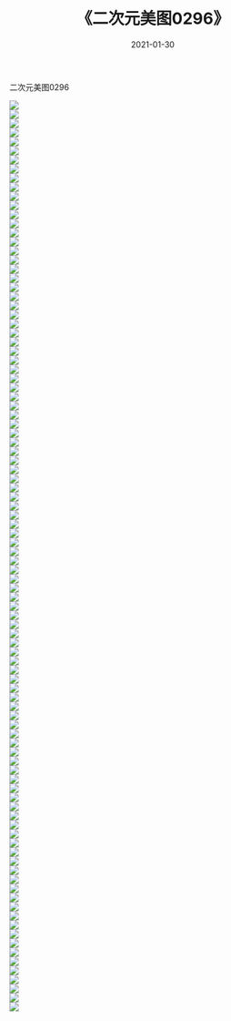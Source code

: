 ﻿---
layout: post
title:  《二次元美图0296》
date:   2021-01-30
img: http://imgx.orgx.ga/二次元/2021/二次元美图0296/000.jpg
categories: [美女, 清纯, 唯美]
---

二次元美图0296

 ![](http://imgx.orgx.ga/二次元/2021/二次元美图0296/001.jpg) <br>![](http://imgx.orgx.ga/二次元/2021/二次元美图0296/002.jpg) <br>![](http://imgx.orgx.ga/二次元/2021/二次元美图0296/003.jpg) <br>![](http://imgx.orgx.ga/二次元/2021/二次元美图0296/004.jpg) <br>![](http://imgx.orgx.ga/二次元/2021/二次元美图0296/005.jpg) <br>![](http://imgx.orgx.ga/二次元/2021/二次元美图0296/006.jpg) <br>![](http://imgx.orgx.ga/二次元/2021/二次元美图0296/007.jpg) <br>![](http://imgx.orgx.ga/二次元/2021/二次元美图0296/008.jpg) <br>![](http://imgx.orgx.ga/二次元/2021/二次元美图0296/009.jpg) <br>![](http://imgx.orgx.ga/二次元/2021/二次元美图0296/010.jpg) <br>![](http://imgx.orgx.ga/二次元/2021/二次元美图0296/011.jpg) <br>![](http://imgx.orgx.ga/二次元/2021/二次元美图0296/012.jpg) <br>![](http://imgx.orgx.ga/二次元/2021/二次元美图0296/013.jpg) <br>![](http://imgx.orgx.ga/二次元/2021/二次元美图0296/014.jpg) <br>![](http://imgx.orgx.ga/二次元/2021/二次元美图0296/015.jpg) <br>![](http://imgx.orgx.ga/二次元/2021/二次元美图0296/016.jpg) <br>![](http://imgx.orgx.ga/二次元/2021/二次元美图0296/017.jpg) <br>![](http://imgx.orgx.ga/二次元/2021/二次元美图0296/018.jpg) <br>![](http://imgx.orgx.ga/二次元/2021/二次元美图0296/019.jpg) <br>![](http://imgx.orgx.ga/二次元/2021/二次元美图0296/020.jpg) <br>![](http://imgx.orgx.ga/二次元/2021/二次元美图0296/021.jpg) <br>![](http://imgx.orgx.ga/二次元/2021/二次元美图0296/022.jpg) <br>![](http://imgx.orgx.ga/二次元/2021/二次元美图0296/023.jpg) <br>![](http://imgx.orgx.ga/二次元/2021/二次元美图0296/024.jpg) <br>![](http://imgx.orgx.ga/二次元/2021/二次元美图0296/025.jpg) <br>![](http://imgx.orgx.ga/二次元/2021/二次元美图0296/026.jpg) <br>![](http://imgx.orgx.ga/二次元/2021/二次元美图0296/027.jpg) <br>![](http://imgx.orgx.ga/二次元/2021/二次元美图0296/028.jpg) <br>![](http://imgx.orgx.ga/二次元/2021/二次元美图0296/029.jpg) <br>![](http://imgx.orgx.ga/二次元/2021/二次元美图0296/030.jpg) <br>![](http://imgx.orgx.ga/二次元/2021/二次元美图0296/031.jpg) <br>![](http://imgx.orgx.ga/二次元/2021/二次元美图0296/032.jpg) <br>![](http://imgx.orgx.ga/二次元/2021/二次元美图0296/033.jpg) <br>![](http://imgx.orgx.ga/二次元/2021/二次元美图0296/034.jpg) <br>![](http://imgx.orgx.ga/二次元/2021/二次元美图0296/035.jpg) <br>![](http://imgx.orgx.ga/二次元/2021/二次元美图0296/036.jpg) <br>![](http://imgx.orgx.ga/二次元/2021/二次元美图0296/037.jpg) <br>![](http://imgx.orgx.ga/二次元/2021/二次元美图0296/038.jpg) <br>![](http://imgx.orgx.ga/二次元/2021/二次元美图0296/039.jpg) <br>![](http://imgx.orgx.ga/二次元/2021/二次元美图0296/040.jpg) <br>![](http://imgx.orgx.ga/二次元/2021/二次元美图0296/041.jpg) <br>![](http://imgx.orgx.ga/二次元/2021/二次元美图0296/042.jpg) <br>![](http://imgx.orgx.ga/二次元/2021/二次元美图0296/043.jpg) <br>![](http://imgx.orgx.ga/二次元/2021/二次元美图0296/044.jpg) <br>![](http://imgx.orgx.ga/二次元/2021/二次元美图0296/045.jpg) <br>![](http://imgx.orgx.ga/二次元/2021/二次元美图0296/046.jpg) <br>![](http://imgx.orgx.ga/二次元/2021/二次元美图0296/047.jpg) <br>![](http://imgx.orgx.ga/二次元/2021/二次元美图0296/048.jpg) <br>![](http://imgx.orgx.ga/二次元/2021/二次元美图0296/049.jpg) <br>![](http://imgx.orgx.ga/二次元/2021/二次元美图0296/050.jpg) <br>![](http://imgx.orgx.ga/二次元/2021/二次元美图0296/051.jpg) <br>![](http://imgx.orgx.ga/二次元/2021/二次元美图0296/052.jpg) <br>![](http://imgx.orgx.ga/二次元/2021/二次元美图0296/053.jpg) <br>![](http://imgx.orgx.ga/二次元/2021/二次元美图0296/054.jpg) <br>![](http://imgx.orgx.ga/二次元/2021/二次元美图0296/055.jpg) <br>![](http://imgx.orgx.ga/二次元/2021/二次元美图0296/056.jpg) <br>![](http://imgx.orgx.ga/二次元/2021/二次元美图0296/057.jpg) <br>![](http://imgx.orgx.ga/二次元/2021/二次元美图0296/058.jpg) <br>![](http://imgx.orgx.ga/二次元/2021/二次元美图0296/059.jpg) <br>![](http://imgx.orgx.ga/二次元/2021/二次元美图0296/060.jpg) <br>![](http://imgx.orgx.ga/二次元/2021/二次元美图0296/061.jpg) <br>![](http://imgx.orgx.ga/二次元/2021/二次元美图0296/062.jpg) <br>![](http://imgx.orgx.ga/二次元/2021/二次元美图0296/063.jpg) <br>![](http://imgx.orgx.ga/二次元/2021/二次元美图0296/064.jpg) <br>![](http://imgx.orgx.ga/二次元/2021/二次元美图0296/065.jpg) <br>![](http://imgx.orgx.ga/二次元/2021/二次元美图0296/066.jpg) <br>![](http://imgx.orgx.ga/二次元/2021/二次元美图0296/067.jpg) <br>![](http://imgx.orgx.ga/二次元/2021/二次元美图0296/068.jpg) <br>![](http://imgx.orgx.ga/二次元/2021/二次元美图0296/069.jpg) <br>![](http://imgx.orgx.ga/二次元/2021/二次元美图0296/070.jpg) <br>![](http://imgx.orgx.ga/二次元/2021/二次元美图0296/071.jpg) <br>![](http://imgx.orgx.ga/二次元/2021/二次元美图0296/072.jpg) <br>![](http://imgx.orgx.ga/二次元/2021/二次元美图0296/073.jpg) <br>![](http://imgx.orgx.ga/二次元/2021/二次元美图0296/074.jpg) <br>![](http://imgx.orgx.ga/二次元/2021/二次元美图0296/075.jpg) <br>![](http://imgx.orgx.ga/二次元/2021/二次元美图0296/076.jpg) <br>![](http://imgx.orgx.ga/二次元/2021/二次元美图0296/077.jpg) <br>![](http://imgx.orgx.ga/二次元/2021/二次元美图0296/078.jpg) <br>![](http://imgx.orgx.ga/二次元/2021/二次元美图0296/079.jpg) <br>![](http://imgx.orgx.ga/二次元/2021/二次元美图0296/080.jpg) <br>![](http://imgx.orgx.ga/二次元/2021/二次元美图0296/081.jpg) <br>![](http://imgx.orgx.ga/二次元/2021/二次元美图0296/082.jpg) <br>![](http://imgx.orgx.ga/二次元/2021/二次元美图0296/083.jpg) <br>![](http://imgx.orgx.ga/二次元/2021/二次元美图0296/084.jpg) <br>![](http://imgx.orgx.ga/二次元/2021/二次元美图0296/085.jpg) <br>![](http://imgx.orgx.ga/二次元/2021/二次元美图0296/086.jpg) <br>![](http://imgx.orgx.ga/二次元/2021/二次元美图0296/087.jpg) <br>![](http://imgx.orgx.ga/二次元/2021/二次元美图0296/088.jpg) <br>![](http://imgx.orgx.ga/二次元/2021/二次元美图0296/089.jpg) <br>![](http://imgx.orgx.ga/二次元/2021/二次元美图0296/090.jpg) <br>![](http://imgx.orgx.ga/二次元/2021/二次元美图0296/091.jpg) <br>![](http://imgx.orgx.ga/二次元/2021/二次元美图0296/092.jpg) <br>![](http://imgx.orgx.ga/二次元/2021/二次元美图0296/093.jpg) <br>![](http://imgx.orgx.ga/二次元/2021/二次元美图0296/094.jpg) <br>![](http://imgx.orgx.ga/二次元/2021/二次元美图0296/095.jpg) <br>![](http://imgx.orgx.ga/二次元/2021/二次元美图0296/096.jpg) <br>![](http://imgx.orgx.ga/二次元/2021/二次元美图0296/097.jpg) <br>![](http://imgx.orgx.ga/二次元/2021/二次元美图0296/098.jpg) <br>![](http://imgx.orgx.ga/二次元/2021/二次元美图0296/099.jpg) <br>![](http://imgx.orgx.ga/二次元/2021/二次元美图0296/100.jpg) <br>